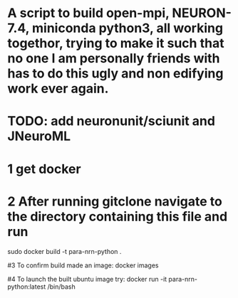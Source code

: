 

# A script to build open-mpi, NEURON-7.4, miniconda python3, all working togethor, trying to make it such that no one I am personally friends with has to do this ugly and non edifying work ever again.

# TODO: add neuronunit/sciunit and JNeuroML

# 1 get docker 
# 2 After running gitclone navigate to the directory containing this file and run

sudo docker build -t para-nrn-python .

#3 To confirm build made an image:
docker images

#4 To launch the built ubuntu image try:
docker run -it para-nrn-python:latest /bin/bash